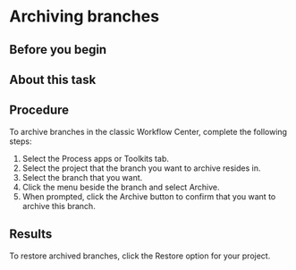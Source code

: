 # Archiving branches

## Before you begin

## About this task

## Procedure

To archive branches in the classic Workflow Center, complete the following steps:

1. Select the Process apps or Toolkits tab.
2. Select the project that the branch you want to archive resides in.
3. Select the branch that you want.
4. Click the menu beside the branch and select Archive.
5. When prompted, click the Archive button to confirm that you want to
archive this branch.

## Results

To restore archived branches, click the
Restore option for your project.